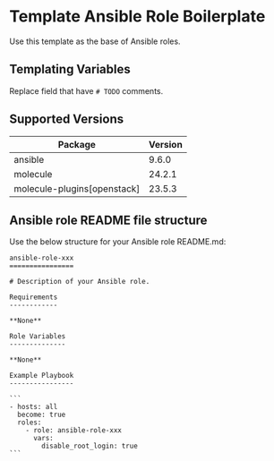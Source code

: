 Template Ansible Role Boilerplate
=================================

Use this template as the base of Ansible roles.

Templating Variables
--------------------

Replace field that have `# TODO` comments.

Supported Versions
------------------

| Package | Version |
| ---- | ---- |
| ansible | 9.6.0 |
| molecule | 24.2.1 |
| molecule-plugins[openstack] | 23.5.3 |

Ansible role README file structure
----------------------------------

Use the below structure for your Ansible role README.md:
````
ansible-role-xxx
================

# Description of your Ansible role.

Requirements
------------

**None**

Role Variables
--------------

**None**

Example Playbook
----------------

```
- hosts: all
  become: true
  roles:
    - role: ansible-role-xxx
      vars:
        disable_root_login: true
```
````
